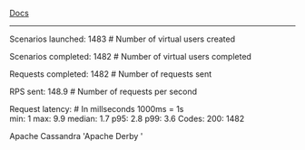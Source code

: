 [Docs](https://artillery.io/docs/script-reference/)

-----------------------------------------------------------------------------------------------------


Scenarios launched:  1483     # Number of virtual users created

Scenarios completed: 1482     # Number of virtual users completed

Requests completed:  1482     # Number of requests sent

RPS sent: 148.9               # Number of requests per second


Request latency:    # In millseconds 1000ms = 1s        
    min: 1
    max: 9.9
    median: 1.7
    p95: 2.8
    p99: 3.6
Codes:
    200: 1482
    

Apache Cassandra
'Apache Derby
'